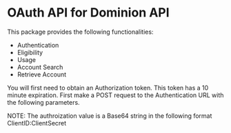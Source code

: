 # OAuth API for Dominion API

This package provides the following functionalities:

- Authentication
- Eligibility
- Usage
- Account Search
- Retrieve Account


You will first need to obtain an Authorization token.  This token has a 10 minute expiration.  First make a POST request to the Authentication URL with the following parameters.

NOTE: The authroization value is a Base64 string in the following format ClientID:ClientSecret

